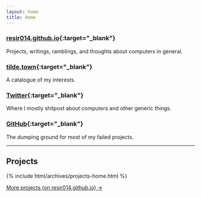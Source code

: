 ```yaml
---
layout: home
title: Home
---
```


### [resir014.github.io](https://resir014.github.io){:target="_blank"}

Projects, writings, ramblings, and thoughts about computers in general.

### [tilde.town](https://tilde.town/~resir014/){:target="_blank"}

A catalogue of my interests.

### [Twitter](https://twitter.com/resir014){:target="_blank"}

Where I mostly shitpost about computers and other generic things.

### [GitHub](https://github.com/resir014){:target="_blank"}

The dumping ground for most of my failed projects.

---

## Projects

{% include html/archives/projects-home.html %}

<a href="https://resir014.github.io/projects" target="_blank">More projects (on resir014.github.io) &rarr;</a>
